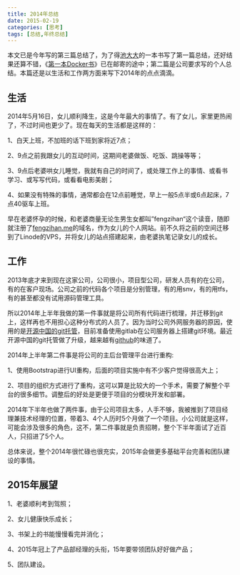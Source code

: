 ```yaml
---
title: 2014年总结
date: 2015-02-19
categories: [思考]
tags: [总结,年终总结]
---
```


本文已是今年写的第三篇总结了，为了得[池大大](http://macshuo.com/)的一本书写了第一篇总结，还好结果还算不错，《[第一本Docker书](http://book.douban.com/subject/26285268/)》已在邮寄的途中；第二篇是公司要求写的个人总结。本篇还是以生活和工作两方面来写下2014年的点点滴滴。

## 生活

2014年5月16日，女儿顺利降生，这是今年最大的事情了。有了女儿，家里更热闹了，不过时间也更少了。现在每天的生活都是这样的：

1、白天上班，不加班的话下班到家将近7点；

2、9点之前我跟女儿的互动时间，这期间老婆做饭、吃饭、跳操等等；

3、9点后老婆哄女儿睡觉，我就有自己的时间了，或处理工作上的事情、或看书学习、或写写代码，或看看电影美剧；

4、如果没有特殊的事情，通常都会在12点前睡觉，早上一般5点半或6点起床，7点40驱车上班。

早在老婆怀孕的时候，和老婆商量无论生男生女都叫”fengzihan“这个读音，随即就注册了[fengzihan.me](http://fengzihan.me/)的域名，作为女儿的个人网站。前不久将之前的空间迁移到了Linode的VPS，并将女儿的站点搭建起来，由老婆执笔记录女儿的成长。

## 工作

2013年底才来到现在这家公司，公司很小，项目型公司，研发人员有的在公司，有的在客户现场。公司之前的代码各个项目是分别管理，有的用snv，有的用tfs，有的甚至都没有试用源码管理工具。

所以2014年上半年我做的第一件事就是将公司所有代码进行梳理，并迁移到git上，这样再也不用担心这种分布式的人员了。因为当时公司外网服务器的原因，使用的是[开源中国的git托管](https://git.oschina.net/)，目前准备使用gitlab在公司服务器上搭建git环境。最近开源中国的git托管做了升级，越来越有[github](https://github.com/)的味道了。

2014年上半年第二件事是将公司的主后台管理平台进行重构:

1、使用Bootstrap进行UI重构，后面的项目实施中有不少客户觉得很高大上；

2、项目的组织方式进行了重构，这可以算是比较大的一个手术，需要了解整个平台的很多细节。调整后的好处是更便于项目的分模块开发和部署。

2014年下半年也做了两件事，由于公司项目太多，人手不够，我被推到了项目经理兼技术经理的位置，带着3、4个人历时5个月做了一个项目。小公司就是这样，可能会涉及很多的角色，这不，第二件事就是负责招聘，整个下半年面试了近百人，只招进了5个人。

总体来说，整个2014年很忙碌也很充实，2015年会做更多基础平台完善和团队建设的事情。

## 2015年展望

1、老婆顺利考到驾照；

2、女儿健康快乐成长；

3、书架上的书能慢慢看完并消化；

4、2015年冠上了产品部经理的头衔，15年要带领团队好好做产品；

5、团队建设。

